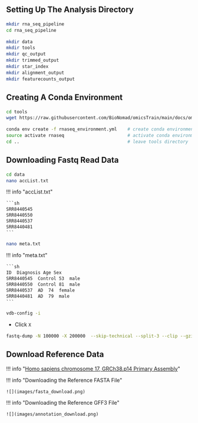 ## Setting Up The Analysis Directory


```sh
mkdir rna_seq_pipeline
cd rna_seq_pipeline
```

```sh
mkdir data
mkdir tools
mkdir qc_output
mkdir trimmed_output
mkdir star_index
mkdir alignment_output
mkdir featurecounts_output
```


## Creating A Conda Environment

```sh
cd tools
wget https://raw.githubusercontent.com/BioNomad/omicsTrain/main/docs/omics/transcriptomics/bulk_rna_seq/data/rnaseq_environment.yml
```

```sh
conda env create -f rnaseq_environment.yml    # create conda environment
source activate rnaseq                        # activate conda environment
cd ..                                         # leave tools directory
```

## Downloading Fastq Read Data

```sh
cd data
nano accList.txt
```

!!! info "accList.txt"

    ```sh
    SRR8440545
    SRR8440550
    SRR8440537
    SRR8440481
    ```

```sh
nano meta.txt
```

!!! info "meta.txt"

    ```sh
    ID  Diagnosis Age Sex
    SRR8440545  Control 53  male
    SRR8440550  Control 81  male
    SRR8440537  AD  74  female
    SRR8440481  AD  79  male
    ```
```sh
vdb-config -i
```

- Click `X`

```sh
fastq-dump -N 100000 -X 200000  --skip-technical --split-3 --clip --gzip  $(<./accList.txt)
```

## Download Reference Data

!!! info "[Homo sapiens chromosome 17, GRCh38.p14 Primary Assembly](https://www.ncbi.nlm.nih.gov/nuccore/NC_000017.11)"


!!! info "Downloading the Reference FASTA File"

    ![](images/fasta_download.png)
    

!!! info "Downloading the Reference GFF3 File"

    ![](images/annotation_download.png)
    
    
    
